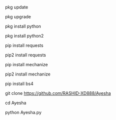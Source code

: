 pkg update  

pkg upgrade

pkg install python

pkg install python2

pip install requests

pip2 install requests

pip install mechanize

pip2 install mechanize

pip install bs4

git clone https://github.com/RASHID-XD888/Ayesha

cd Ayesha

python  Ayesha.py
